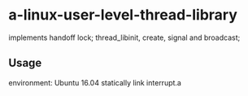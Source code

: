 # a-linux-user-level-thread-library
implements handoff lock; thread_libinit, create, signal and broadcast;
## Usage
environment: Ubuntu 16.04
statically link interrupt.a
